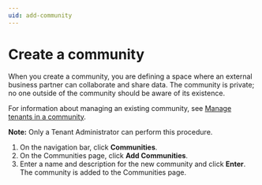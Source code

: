 ```yaml
---
uid: add-community
---
```


# Create a community

When you create a community, you are defining a space where an external business partner can collaborate and share data. The community is private; no one outside of the community should be aware of its existence.

For information about managing an existing community, see [Manage tenants in a community](xref:manage-community).

**Note:** Only a Tenant Administrator can perform this procedure.

1. On the navigation bar, click **Communities**.
2. On the Communities page, click **Add Communities**.
3. Enter a name and description for the new community and click **Enter**. The community is added to the Communities page.
